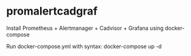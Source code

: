 # promalertcadgraf
Install Prometheus + Alertmanager + Cadvisor + Grafana using docker-compose

Run docker-compose.yml with syntax: docker-compose up -d
